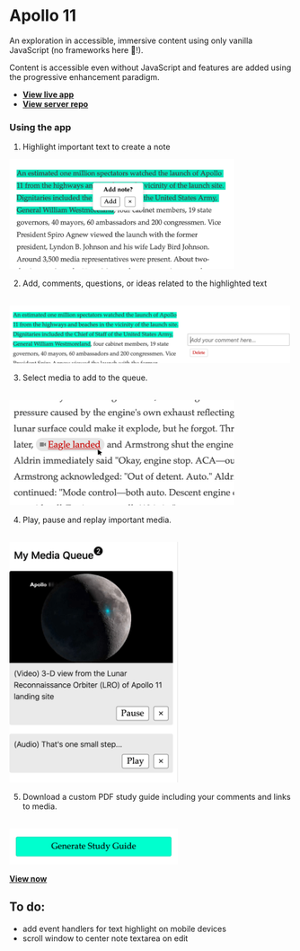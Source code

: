 # Apollo 11

An exploration in accessible, immersive content using only vanilla JavaScript (no frameworks here 🔨!). 

Content is accessible even without JavaScript and features are added using the progressive enhancement paradigm.

* __[View live app](https://apollo-11.now.sh/)__
* __[View server repo](https://github.com/BlakeEric/apollo-11-api)__

### Using the app

1) Highlight important text to create a note
<img src="./img/highlight.png" width="400" alt="Highlighting text" />

2) Add, comments, questions, or ideas related to the highlighted text
<br/>
<img src="./img/comment.png" width="500" alt="Comments" />

3) Select media to add to the queue.
<br/>
<img src="./img/media-click.png" width="400" alt="Selecting media" />

4) Play, pause and replay important media.
<br/>
<img src="./img/media-queue.png" width="300" alt="Media queue" />

5) Download a custom PDF study guide including your comments and links to media.
<br/>
<img src="./img/generate.png" width="300" alt="Generate button" />

__[View now](https://apollo-11.now.sh/)__

## To do:
* add event handlers for text highlight on mobile devices
* scroll window to center note textarea on edit
